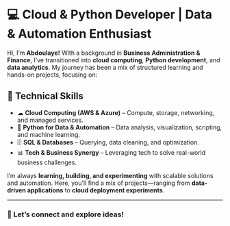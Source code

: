 # 💻 **Cloud & Python Developer | Data & Automation Enthusiast**  

Hi, I’m **Abdoulaye!** With a background in **Business Administration & Finance**, I’ve transitioned into **cloud computing**, **Python development**, and **data analytics**. My journey has been a mix of structured learning and hands-on projects, focusing on:  

## 🔹 **Technical Skills**  
- ☁ **Cloud Computing (AWS & Azure)** – Compute, storage, networking, and managed services.  
- 🐍 **Python for Data & Automation** – Data analysis, visualization, scripting, and machine learning.  
- 🗄 **SQL & Databases** – Querying, data cleaning, and optimization.  
- 📊 **Tech & Business Synergy** – Leveraging tech to solve real-world business challenges.  

I’m always **learning, building, and experimenting** with scalable solutions and automation. Here, you’ll find a mix of projects—ranging from **data-driven applications** to **cloud deployment experiments**.  

---

### 🚀 **Let’s connect and explore ideas!**  
